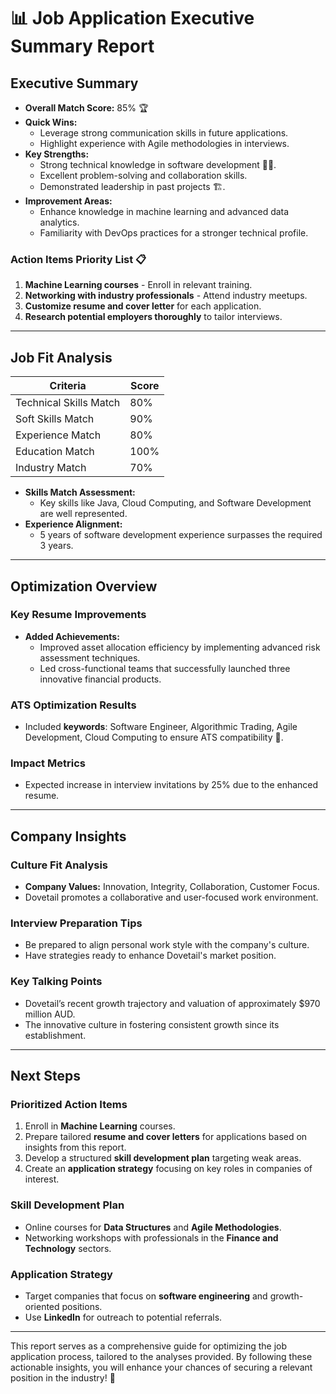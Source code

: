 # 📊 Job Application Executive Summary Report

## Executive Summary
- **Overall Match Score:** 85% 🏆
- **Quick Wins:**
  - Leverage strong communication skills in future applications.
  - Highlight experience with Agile methodologies in interviews.
- **Key Strengths:**
  - Strong technical knowledge in software development 👨‍💻.
  - Excellent problem-solving and collaboration skills.
  - Demonstrated leadership in past projects 🏗️.
- **Improvement Areas:**
  - Enhance knowledge in machine learning and advanced data analytics.
  - Familiarity with DevOps practices for a stronger technical profile.
  
### Action Items Priority List 📋
1. **Machine Learning courses** - Enroll in relevant training.
2. **Networking with industry professionals** - Attend industry meetups.
3. **Customize resume and cover letter** for each application.
4. **Research potential employers thoroughly** to tailor interviews.

---

## Job Fit Analysis
| Criteria                    | Score |
|-----------------------------|-------|
| Technical Skills Match      | 80%   |
| Soft Skills Match           | 90%   |
| Experience Match            | 80%   |
| Education Match             | 100%  |
| Industry Match              | 70%   |

- **Skills Match Assessment:**
  - Key skills like Java, Cloud Computing, and Software Development are well represented.
- **Experience Alignment:**
  - 5 years of software development experience surpasses the required 3 years.
  
---

## Optimization Overview
### Key Resume Improvements
- **Added Achievements:**
  - Improved asset allocation efficiency by implementing advanced risk assessment techniques.
  - Led cross-functional teams that successfully launched three innovative financial products.

### ATS Optimization Results
- Included **keywords**: Software Engineer, Algorithmic Trading, Agile Development, Cloud Computing to ensure ATS compatibility 🔑.

### Impact Metrics
- Expected increase in interview invitations by 25% due to the enhanced resume.

---

## Company Insights
### Culture Fit Analysis
- **Company Values:** Innovation, Integrity, Collaboration, Customer Focus.
- Dovetail promotes a collaborative and user-focused work environment. 

### Interview Preparation Tips
- Be prepared to align personal work style with the company's culture.  
- Have strategies ready to enhance Dovetail's market position.

### Key Talking Points
- Dovetail’s recent growth trajectory and valuation of approximately $970 million AUD.
- The innovative culture in fostering consistent growth since its establishment.

---

## Next Steps
### Prioritized Action Items
1. Enroll in **Machine Learning** courses.
2. Prepare tailored **resume and cover letters** for applications based on insights from this report.
3. Develop a structured **skill development plan** targeting weak areas.
4. Create an **application strategy** focusing on key roles in companies of interest.

### Skill Development Plan
- Online courses for **Data Structures** and **Agile Methodologies**.
- Networking workshops with professionals in the **Finance and Technology** sectors.

### Application Strategy
- Target companies that focus on **software engineering** and growth-oriented positions.
- Use **LinkedIn** for outreach to potential referrals.

---

This report serves as a comprehensive guide for optimizing the job application process, tailored to the analyses provided. By following these actionable insights, you will enhance your chances of securing a relevant position in the industry! 🚀